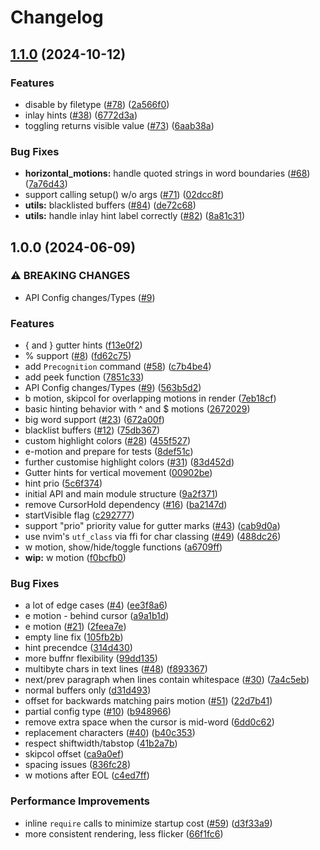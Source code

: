 # Changelog

## [1.1.0](https://github.com/tris203/precognition.nvim/compare/v1.0.0...v1.1.0) (2024-10-12)


### Features

* disable by filetype ([#78](https://github.com/tris203/precognition.nvim/issues/78)) ([2a566f0](https://github.com/tris203/precognition.nvim/commit/2a566f03eb06859298eff837f3a6686dfa5304a5))
* inlay hints ([#38](https://github.com/tris203/precognition.nvim/issues/38)) ([6772d3a](https://github.com/tris203/precognition.nvim/commit/6772d3a6aa98f6e68b53fd7d4dfd7762bf3ae3bf))
* toggling returns visible value ([#73](https://github.com/tris203/precognition.nvim/issues/73)) ([6aab38a](https://github.com/tris203/precognition.nvim/commit/6aab38a34847bc2881138541ed5a91ed7b058086))


### Bug Fixes

* **horizontal_motions:** handle quoted strings in word boundaries ([#68](https://github.com/tris203/precognition.nvim/issues/68)) ([7a76d43](https://github.com/tris203/precognition.nvim/commit/7a76d432f9d30f7ae79968a464d2fced69149d39))
* support calling setup() w/o args ([#71](https://github.com/tris203/precognition.nvim/issues/71)) ([02dcc8f](https://github.com/tris203/precognition.nvim/commit/02dcc8f8db677fe02d2dd68da6155177283fe711))
* **utils:** blacklisted buffers ([#84](https://github.com/tris203/precognition.nvim/issues/84)) ([de72c68](https://github.com/tris203/precognition.nvim/commit/de72c68e9a5fb76b030a40122b02c2ec4c7fb029))
* **utils:** handle inlay hint label correctly ([#82](https://github.com/tris203/precognition.nvim/issues/82)) ([8a81c31](https://github.com/tris203/precognition.nvim/commit/8a81c310b4e76b4884fc5350a5741cf683c645c7))

## 1.0.0 (2024-06-09)


### ⚠ BREAKING CHANGES

* API Config changes/Types ([#9](https://github.com/tris203/precognition.nvim/issues/9))

### Features

* { and } gutter hints ([f13e0f2](https://github.com/tris203/precognition.nvim/commit/f13e0f2d2de7c679978dc367e9ef6e67ed2b2b8f))
* % support ([#8](https://github.com/tris203/precognition.nvim/issues/8)) ([fd62c75](https://github.com/tris203/precognition.nvim/commit/fd62c753bd0a8e57772ad7e9a0346431a51ee52e))
* add `Precognition` command ([#58](https://github.com/tris203/precognition.nvim/issues/58)) ([c7b4be4](https://github.com/tris203/precognition.nvim/commit/c7b4be4e4eb219d534910fbb20571b96d3d87d37))
* add peek function ([7851c33](https://github.com/tris203/precognition.nvim/commit/7851c33dc410546f8765964e4164231323e36c07))
* API Config changes/Types ([#9](https://github.com/tris203/precognition.nvim/issues/9)) ([563b5d2](https://github.com/tris203/precognition.nvim/commit/563b5d29cc23dee5b1f90ed726356c1fb049f85c))
* b motion, skipcol for overlapping motions in render ([7eb18cf](https://github.com/tris203/precognition.nvim/commit/7eb18cf8a450db6e4389d80f8526f364bdf08469))
* basic hinting behavior with ^ and $ motions ([2672029](https://github.com/tris203/precognition.nvim/commit/2672029a3c87b21b051c89990f51710cf0254f29))
* big word support ([#23](https://github.com/tris203/precognition.nvim/issues/23)) ([672a00f](https://github.com/tris203/precognition.nvim/commit/672a00f839078d80feff38ad5f13d949dabd32bf))
* blacklist buffers ([#12](https://github.com/tris203/precognition.nvim/issues/12)) ([75db367](https://github.com/tris203/precognition.nvim/commit/75db367ccc30ddc3abeea07da644d0e0181b940c))
* custom highlight colors ([#28](https://github.com/tris203/precognition.nvim/issues/28)) ([455f527](https://github.com/tris203/precognition.nvim/commit/455f5275649990f99449ac152a832dc7a9b42a6a))
* e-motion and prepare for tests ([8def51c](https://github.com/tris203/precognition.nvim/commit/8def51c1907a0d92966b040703d7c7fd1f5dc608))
* further customise highlight colors ([#31](https://github.com/tris203/precognition.nvim/issues/31)) ([83d452d](https://github.com/tris203/precognition.nvim/commit/83d452db377867729230a7fbf806c39fa2977a9b))
* Gutter hints for vertical movement ([00902be](https://github.com/tris203/precognition.nvim/commit/00902be32a902544548ccb845f9946eaa79198a7))
* hint prio ([5c6f374](https://github.com/tris203/precognition.nvim/commit/5c6f3747d6cb0753eea12008f6861bac0189ed6b))
* initial API and main module structure ([9a2f371](https://github.com/tris203/precognition.nvim/commit/9a2f371ec056fdc042dcdd9004734b3098eeaad8))
* remove CursorHold dependency ([#16](https://github.com/tris203/precognition.nvim/issues/16)) ([ba2147d](https://github.com/tris203/precognition.nvim/commit/ba2147d7425153a75568c2e529d82f192b0a5d91))
* startVisible flag ([c292777](https://github.com/tris203/precognition.nvim/commit/c292777ed6e701e5d376b2f545bdb445d3635c30))
* support "prio" priority value for gutter marks ([#43](https://github.com/tris203/precognition.nvim/issues/43)) ([cab9d0a](https://github.com/tris203/precognition.nvim/commit/cab9d0a50be7c3c3d097cf96e50785ce9c5bb2f0))
* use nvim's `utf_class` via ffi for char classing ([#49](https://github.com/tris203/precognition.nvim/issues/49)) ([488dc26](https://github.com/tris203/precognition.nvim/commit/488dc265d3bd4f68834540ca5b3a13af5925bae6))
* w motion, show/hide/toggle functions ([a6709ff](https://github.com/tris203/precognition.nvim/commit/a6709ff478ff021ca89f358400e2dd0ac9a024a0))
* **wip:** w motion ([f0bcfb0](https://github.com/tris203/precognition.nvim/commit/f0bcfb0ebe4551980bb534e5131bb54145b7253f))


### Bug Fixes

* a lot of edge cases ([#4](https://github.com/tris203/precognition.nvim/issues/4)) ([ee3f8a6](https://github.com/tris203/precognition.nvim/commit/ee3f8a66d6f38b4832804c03b44836e04b4e6761))
* e motion - behind cursor ([a9a1b1d](https://github.com/tris203/precognition.nvim/commit/a9a1b1d1123fcb1c5c4381fa5d4c705d835940af))
* e motion ([#21](https://github.com/tris203/precognition.nvim/issues/21)) ([2feea7e](https://github.com/tris203/precognition.nvim/commit/2feea7e6b2e27afd9b5571dd60baccc75ea9b160))
* empty line fix ([105fb2b](https://github.com/tris203/precognition.nvim/commit/105fb2b26a5c20f43be50679a2c24a00cd28b869))
* hint precendce ([314d430](https://github.com/tris203/precognition.nvim/commit/314d430245ce3ebb16ab2922ba0f42a5c0206bc3))
* more buffnr flexibility ([99dd135](https://github.com/tris203/precognition.nvim/commit/99dd135eb7d50a58eb5b6ee17cdf1a3d386e9fc2))
* multibyte chars in text lines ([#48](https://github.com/tris203/precognition.nvim/issues/48)) ([f893367](https://github.com/tris203/precognition.nvim/commit/f893367e00f618b8b2eddd38db2ac2b5676390b7))
* next/prev paragraph when lines contain whitespace ([#30](https://github.com/tris203/precognition.nvim/issues/30)) ([7a4c5eb](https://github.com/tris203/precognition.nvim/commit/7a4c5eb483123d5bb3fd4b02c984dd153a2118d6))
* normal buffers only ([d31d493](https://github.com/tris203/precognition.nvim/commit/d31d4937a78cfef3dc76431a6b49d77bfb82ed95))
* offset for backwards matching pairs motion ([#51](https://github.com/tris203/precognition.nvim/issues/51)) ([22d7b41](https://github.com/tris203/precognition.nvim/commit/22d7b4113086c833063eaaa3d31621ab54c055b6))
* partial config type ([#10](https://github.com/tris203/precognition.nvim/issues/10)) ([b948966](https://github.com/tris203/precognition.nvim/commit/b948966f5ad5cf7818915de34ad6a31c5cfa2671))
* remove extra space when the cursor is mid-word ([6dd0c62](https://github.com/tris203/precognition.nvim/commit/6dd0c62eced0e99596c2868dbe7a3235307cc45f))
* replacement characters ([#40](https://github.com/tris203/precognition.nvim/issues/40)) ([b40c353](https://github.com/tris203/precognition.nvim/commit/b40c3539f95504bea2ac4ac4dc866a95edba6d4d))
* respect shiftwidth/tabstop ([41b2a7b](https://github.com/tris203/precognition.nvim/commit/41b2a7bff2644750891ca8ba8a404e635d8b7062))
* skipcol offset ([ca9a0ef](https://github.com/tris203/precognition.nvim/commit/ca9a0ef7a16a1028adc078eaf4363309710a91fb))
* spacing issues ([836fc28](https://github.com/tris203/precognition.nvim/commit/836fc28bacd9f28ebff668256fa93cc2fad23691))
* w motions after EOL ([c4ed7ff](https://github.com/tris203/precognition.nvim/commit/c4ed7ff77e4e530e4b0695118333bcf36f98b9e9))


### Performance Improvements

* inline `require` calls to minimize startup cost ([#59](https://github.com/tris203/precognition.nvim/issues/59)) ([d3f33a9](https://github.com/tris203/precognition.nvim/commit/d3f33a9fea40ac60ae36da9213eea61470e73dba))
* more consistent rendering, less flicker ([66f1fc6](https://github.com/tris203/precognition.nvim/commit/66f1fc60a430bf07a70ddcb813e57ad4ce86acf0))
